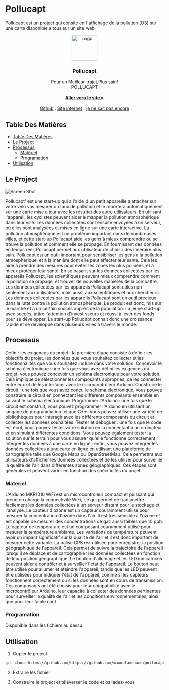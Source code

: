 # Pollucapt

Pollucapt est un project qui consite en l'affichage de la pollution (O3) sur une carte disponible a tous sur un site web
<br/>
<p align="center">
  <a href="https://pollucapt.alwaysdata.net">
    <img src="https://pollucapt.alwaysdata.net/logo.png" alt="Logo" width="80" height="80">
  </a>

  <h3 align="center">Pollucapt</h3>

  <p align="center">
    Pour un Meilleur trajet,Plus sain!
    <br/>
    POLLUCAPT
    <br/>
    <br/>
    <a href="https:pollucapt.alwaysdata.net"><strong>Aller vers le site »</strong></a>
    <br/>
    <br/>
    <a href="https://github.com/maxoulamenace/pollucapt">Github</a>
    .
    <a href="pollucapt.alwaysdata.net">Site internet</a>
    .
    <a href="https://github.com/ShaanCoding/ReadME-Generator/issues">je ne sait pas encore</a>
  </p>
</p>


## Table Des Matières

- [Table Des Matières](#table-des-matières)
- [Le Project](#le-project)
- [Processus](#processus)
  - [Matériel](#materiel)
  - [Programation](#programation)
- [Utilisation](#utilisation)

## Le Project

![Screen Shot](image/)

Pollucapt' est une start-up qui a l'aide d'un petit appareille a attacher sur votre vélo vas mesurer un taux de pollution et le reportera automatiquement sur une carte mise a jour avec les résultat des autre utilisateurs. En utilisant l'appareil, les cyclistes peuvent aider à mapper la pollution atmosphérique dans leur ville. Les données collectées sont ensuite envoyées à un serveur, où elles sont analysées et mises en ligne sur une carte interactive. La pollution atmosphérique est un problème important dans de nombreuses villes, et cette start-up Pollucapt aide les gens à mieux comprendre où se trouve la pollution et comment elle se propage. En fournissant des données en temps réel, Pollucapt permet aux utilisateur de choisir des itinéraire plus sain. Pollucapt est un outil important pour sensibiliser les gens à la pollution atmosphérique, et à la manière dont elle peut affecter leur santé. Cela les aide à prendre des mesures pour éviter les zones les plus polluées, et à mieux protéger leur santé. En se basant sur les données collectées par les appareils Pollucapt, les scientifiques peuvent mieux comprendre comment la pollution se propage, et trouver de nouvelles manières de la combattre. Les données collectées par les appareils Pollucapt sont utiles non seulement aux utilisateurs, mais aussi aux scientifiques et aux chercheurs. Les données collectées par les appareils Pollucapt sont un outil précieux dans la lutte contre la pollution atmosphérique. Le produit est donc, mis sur le marché et a un certain succès auprès de la population. La jeune start-up avec succès, attire l'attention d'investisseurs et réussi à lever des fonds pour se développer. La start-up Pollucapt connait donc une croissance rapide et se développe dans plusieurs villes à travers le monde.

## Processus

Définir les exigences du projet : la première étape consiste à définir les objectifs du projet, les données que vous souhaitez collecter et les fonctionnalités que vous souhaitez inclure dans votre solution. Concevoir le schéma électronique : une fois que vous avez défini les exigences du projet, vous pouvez concevoir un schéma électronique pour votre solution. Cela implique de sélectionner les composants appropriés, de les connecter entre eux et de les interfacer avec le microcontrôleur Arduino. Construire le circuit : une fois que vous avez conçu le schéma électronique, vous pouvez construire le circuit en connectant les différents composants ensemble en suivant le schéma électronique. Programmer l'Arduino : une fois que le circuit est construit, vous pouvez programmer l'Arduino en utilisant un langage de programmation tel que C++. Vous pouvez utiliser une variété de bibliothèques pour interagir avec les différents composants du circuit et collecter les données souhaitées. Tester et déboguer : une fois que le code est écrit, vous pouvez tester votre solution en la connectant à un ordinateur et en simulant différentes conditions. Vous pouvez également tester la solution sur le terrain pour vous assurer qu'elle fonctionne correctement. Intégrer les données à une carte en ligne : enfin, vous pouvez intégrer les données collectées à une carte en ligne en utilisant une plateforme de cartographie telle que Google Maps ou OpenStreetMap. Cela permettra aux utilisateurs d'afficher les données collectées et de les utiliser pour surveiller la qualité de l'air dans différentes zones géographiques. Ces étapes sont générales et peuvent varier en fonction des spécificités du projet.

### Materiel


L'Arduino MKR1010 WiFi est un microcontrôleur compact et puissant qui prend en charge la connectivité WiFi, ce qui permet de transmettre facilement les données collectées à un serveur distant pour le stockage et l'analyse. Le capteur d'ozone est un capteur couramment utilisé pour mesurer la concentration d'ozone dans l'air. Il est très sensible à l'ozone et est capable de mesurer des concentrations de gaz aussi faibles que 10 ppb. Le capteur de température est un composant couramment utilisé pour mesurer la température ambiante. Les variations de température peuvent avoir un impact significatif sur la qualité de l'air et il est donc important de mesurer cette variable. La balise GPS est utilisée pour enregistrer la position géographique de l'appareil. Cela permet de suivre la trajectoire de l'appareil lorsqu'il se déplace et de cartographier les données collectées en fonction de leur position géographique. Le bouton d'allumage et les LED indicatrices peuvent aider à contrôler et à surveiller l'état de l'appareil. Le bouton peut être utilisé pour allumer et éteindre l'appareil, tandis que les LED peuvent être utilisées pour indiquer l'état de l'appareil, comme si les capteurs fonctionnent correctement ou si les données sont en cours de transmission. Ces composants ont été choisis pour leur compatibilité avec le microcontrôleur Arduino, leur capacité à collecter des données pertinentes pour surveiller la qualité de l'air et les conditions environnementales, ainsi que pour leur faible coût

### Programation

Disponible dans les fichiers au dessu

## Utilisation

1. Copier le project

```sh
git clone https://github.com/https://github.com/maxoulamenace/pollucapt.git
```

2. Extraire les fichier

3. Construire le project et téléverser le code et balladez-vous
